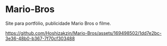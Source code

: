 # Mario-Bros
Site para portfólio, publicidade Mario Bros o filme.


https://github.com/Hoshizakzin/Mario-Bros/assets/169498502/1dd7e2bc-3e36-48b0-b367-7f70cf303488

